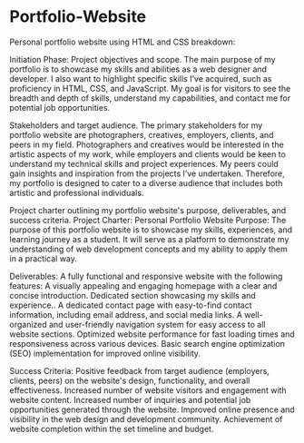 # Portfolio-Website

Personal portfolio website using HTML and CSS breakdown:

Initiation Phase:
Project objectives and scope.
The main purpose of my portfolio is to showcase my skills and abilities as a web designer and developer. I also want to highlight specific skills I’ve acquired, such as proficiency in HTML, CSS, and JavaScript. My goal is for visitors to see the breadth and depth of skills, understand my capabilities, and contact me for potential job opportunities.

Stakeholders and target audience.
The primary stakeholders for my portfolio website are photographers, creatives, employers, clients, and peers in my field. Photographers and creatives would be interested in the artistic aspects of my work, while employers and clients would be keen to understand my technical skills and project experiences. My peers could gain insights and inspiration from the projects I’ve undertaken. Therefore, my portfolio is designed to cater to a diverse audience that includes both artistic and professional individuals.

Project charter outlining my portfolio website's purpose, deliverables, and success criteria.
Project Charter: Personal Portfolio Website
Purpose: The purpose of this portfolio website is to showcase my skills, experiences, and learning journey as a student. It will serve as a platform to demonstrate my understanding of web development concepts and my ability to apply them in a practical way.

Deliverables:
A fully functional and responsive website with the following features:
A visually appealing and engaging homepage with a clear and concise introduction.
Dedicated section showcasing my skills and experience..
A dedicated contact page with easy-to-find contact information, including email address, and social media links.
A well-organized and user-friendly navigation system for easy access to all website sections.
Optimized website performance for fast loading times and responsiveness across various devices.
Basic search engine optimization (SEO) implementation for improved online visibility.

Success Criteria:
Positive feedback from target audience (employers, clients, peers) on the website's design, functionality, and overall effectiveness.
Increased number of website visitors and engagement with website content.
Increased number of inquiries and potential job opportunities generated through the website.
Improved online presence and visibility in the web design and development community.
Achievement of website completion within the set timeline and budget.
